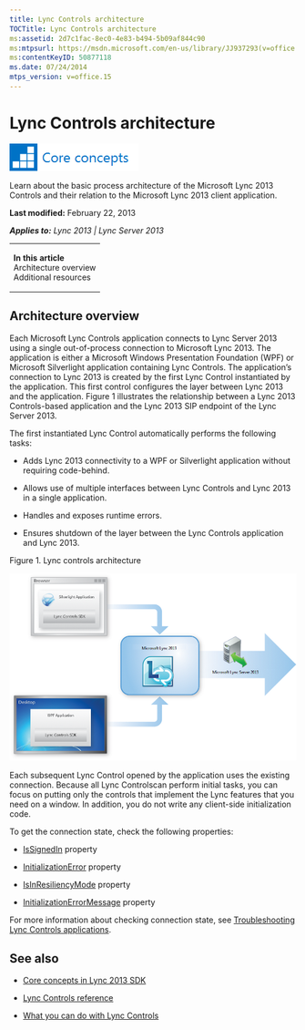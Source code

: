 ```yaml
---
title: Lync Controls architecture
TOCTitle: Lync Controls architecture
ms:assetid: 2d7c1fac-8ec0-4e83-b494-5b09af844c90
ms:mtpsurl: https://msdn.microsoft.com/en-us/library/JJ937293(v=office.15)
ms:contentKeyID: 50877118
ms.date: 07/24/2014
mtps_version: v=office.15
---
```


# Lync Controls architecture

![Core concepts](images/JJ933133.mod_icon_CoreConcepts_long(Office.15).png "Core concepts")

Learn about the basic process architecture of the Microsoft Lync 2013 Controls and their relation to the Microsoft Lync 2013 client application.

**Last modified:** February 22, 2013

***Applies to:** Lync 2013 | Lync Server 2013*

<table>
<colgroup>
<col style="width: 100%" />
</colgroup>
<tbody>
<tr class="odd">
<td><p><strong>In this article</strong><br />
Architecture overview<br />
Additional resources</p></td>
</tr>
</tbody>
</table>

## Architecture overview

Each Microsoft Lync Controls application connects to Lync Server 2013 using a single out-of-process connection to Microsoft Lync 2013. The application is either a Microsoft Windows Presentation Foundation (WPF) or Microsoft Silverlight application containing Lync Controls. The application’s connection to Lync 2013 is created by the first Lync Control instantiated by the application. This first control configures the layer between Lync 2013 and the application. Figure 1 illustrates the relationship between a Lync 2013 Controls-based application and the Lync 2013 SIP endpoint of the Lync Server 2013.

The first instantiated Lync Control automatically performs the following tasks:

  - Adds Lync 2013 connectivity to a WPF or Silverlight application without requiring code-behind.

  - Allows use of multiple interfaces between Lync Controls and Lync 2013 in a single application.

  - Handles and exposes runtime errors.

  - Ensures shutdown of the layer between the Lync Controls application and Lync 2013.

Figure 1. Lync controls architecture

  
![Shows SL and WPF pages + Lync controls use server](images/JJ937293.LyncClientSDK_ControlsArchitecture(Office.15).png "Shows SL and WPF pages + Lync controls use server")

Each subsequent Lync Control opened by the application uses the existing connection. Because all Lync Controlscan perform initial tasks, you can focus on putting only the controls that implement the Lync features that you need on a window. In addition, you do not write any client-side initialization code.

To get the connection state, check the following properties:

  - [IsSignedIn](https://msdn.microsoft.com/en-us/library/hh346560\(v=office.15\)) property

  - [InitializationError](https://msdn.microsoft.com/en-us/library/hh379166\(v=office.15\)) property

  - [IsInResiliencyMode](https://msdn.microsoft.com/en-us/library/hh363627\(v=office.15\)) property

  - [InitializationErrorMessage](https://msdn.microsoft.com/en-us/library/hh379615\(v=office.15\)) property

For more information about checking connection state, see [Troubleshooting Lync Controls applications](troubleshooting-lync-controls-applications.md).

## See also

  - [Core concepts in Lync 2013 SDK](core-concepts-in-lync-2013-sdk.md)

  - [Lync Controls reference](lync-controls-reference.md)

  - [What you can do with Lync Controls](what-you-can-do-with-lync-controls.md)

